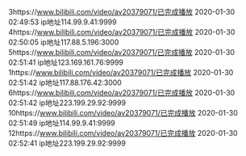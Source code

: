 
3https://www.bilibili.com/video/av20379071/已完成播放       2020-01-30 02:49:53       ip地址114.99.9.41:9999
4https://www.bilibili.com/video/av20379071/已完成播放       2020-01-30 02:50:05       ip地址117.88.5.196:3000
5https://www.bilibili.com/video/av20379071/已完成播放       2020-01-30 02:51:41       ip地址123.169.161.76:9999
1https://www.bilibili.com/video/av20379071/已完成播放       2020-01-30 02:51:42       ip地址117.88.176.42:3000
6https://www.bilibili.com/video/av20379071/已完成播放       2020-01-30 02:51:42       ip地址223.199.29.92:9999
10https://www.bilibili.com/video/av20379071/已完成播放       2020-01-30 02:51:49       ip地址114.99.9.41:9999
12https://www.bilibili.com/video/av20379071/已完成播放       2020-01-30 02:52:41       ip地址223.199.29.92:9999